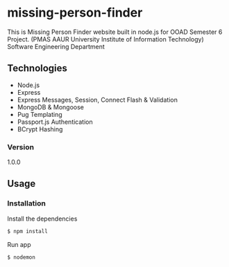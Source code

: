 # missing-person-finder

This is Missing Person Finder website built in node.js for OOAD Semester 6 Project. (PMAS AAUR University Institute of Information Technology) Software Engineering Department

## Technologies
* Node.js
* Express
* Express Messages, Session, Connect Flash & Validation
* MongoDB & Mongoose
* Pug Templating
* Passport.js Authentication
* BCrypt Hashing

### Version
1.0.0

## Usage


### Installation

Install the dependencies

```sh
$ npm install
```
Run app

```sh
$ nodemon
```
